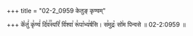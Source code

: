 +++
title = "02-2_0959 केतुङ् कृण्वम्"

+++
के꣣तुं꣢ कृ꣣ण्वं꣢ दि꣣व꣢꣫स्परि꣣ वि꣡श्वा꣢ रू꣣पा꣡भ्य꣢र्षसि। स꣣मुद्रः꣡ सो꣢म पिन्वसे ॥ 02-2:0959 ॥